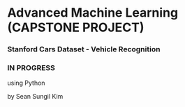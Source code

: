 # Advanced Machine Learning (CAPSTONE PROJECT)

### Stanford Cars Dataset - Vehicle Recognition
### IN PROGRESS
using Python

by Sean Sungil Kim


